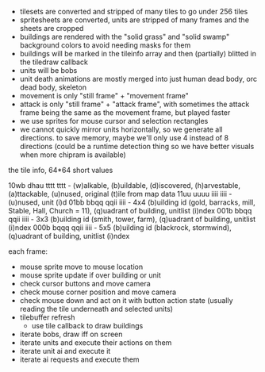 * tilesets are converted and stripped of many tiles to go under 256 tiles
* spritesheets are converted, units are stripped of many frames and the sheets are cropped
* buildings are rendered with the "solid grass" and "solid swamp" background colors to avoid needing masks for them
* buildings will be marked in the tileinfo array and then (partially) blitted in the tiledraw callback
* units will be bobs
* unit death animations are mostly merged into just human dead body, orc dead body, skeleton
* movement is only "still frame" + "movement frame"
* attack is only "still frame" + "attack frame", with sometimes the attack frame being the same as the movement frame, but played faster
* we use sprites for mouse cursor and selection rectangles
* we cannot quickly mirror units horizontally, so we generate all directions. to save memory, maybe we'll only use 4 instead of 8 directions (could be a runtime detection thing so we have better visuals when more chipram is available)

the tile info, 64*64 short values

10wb dhau tttt tttt - (w)alkable, (b)uildable, (d)iscovered, (h)arvestable, (a)ttackable, (u)nused, original (t)ile from map data
11uu uuuu iiii iiii - (u)nused, unit (i)d
01bb bbqq qqii iiii - 4x4 (b)uilding id (gold, barracks, mill, Stable, Hall, Church = 11), (q)uadrant of building, unitlist (i)ndex
001b bbqq qqii iiii - 3x3 (b)uilding id (smith, tower, farm), (q)uadrant of building, unitlist (i)ndex
000b bqqq qqii iiii - 5x5 (b)uilding id (blackrock, stormwind), (q)uadrant of building, unitlist (i)ndex


each frame:
 - mouse sprite move to mouse location
 - mouse sprite update if over building or unit
 - check cursor buttons and move camera
 - check mouse corner position and move camera
 - check mouse down and act on it with button action state (usually reading the tile underneath and selected units)
 - tilebuffer refresh
   - use tile callback to draw buildings
 - iterate bobs, draw iff on screen
 - iterate units and execute their actions on them
 - iterate unit ai and execute it
 - iterate ai requests and execute them
